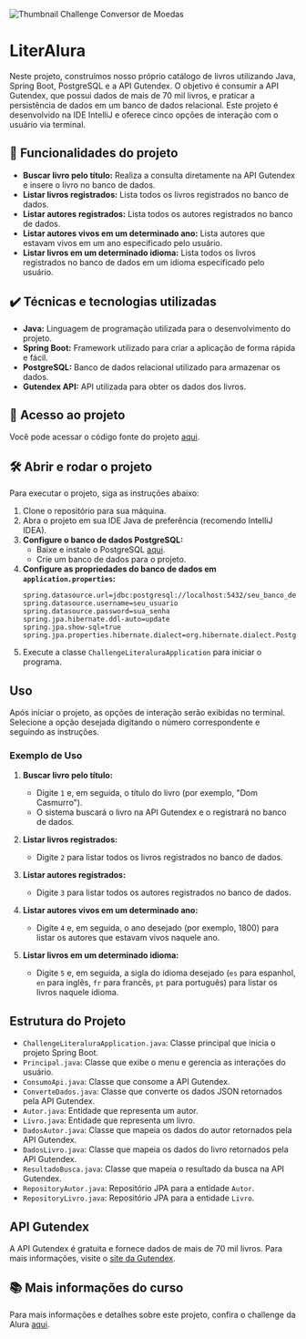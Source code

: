 ![Thumbnail Challenge Conversor de Moedas](./img/Programação-Challenge%20Conversor%20de%20Moedas.png)

# LiterAlura

Neste projeto, construímos nosso próprio catálogo de livros utilizando Java, Spring Boot, PostgreSQL e a API Gutendex. O objetivo é consumir a API Gutendex, que possui dados de mais de 70 mil livros, e praticar a persistência de dados em um banco de dados relacional. Este projeto é desenvolvido na IDE IntelliJ e oferece cinco opções de interação com o usuário via terminal.

## 🔨 Funcionalidades do projeto

- **Buscar livro pelo título:** Realiza a consulta diretamente na API Gutendex e insere o livro no banco de dados.
- **Listar livros registrados:** Lista todos os livros registrados no banco de dados.
- **Listar autores registrados:** Lista todos os autores registrados no banco de dados.
- **Listar autores vivos em um determinado ano:** Lista autores que estavam vivos em um ano especificado pelo usuário.
- **Listar livros em um determinado idioma:** Lista todos os livros registrados no banco de dados em um idioma especificado pelo usuário.

## ✔️ Técnicas e tecnologias utilizadas

- **Java:** Linguagem de programação utilizada para o desenvolvimento do projeto.
- **Spring Boot:** Framework utilizado para criar a aplicação de forma rápida e fácil.
- **PostgreSQL:** Banco de dados relacional utilizado para armazenar os dados.
- **Gutendex API:** API utilizada para obter os dados dos livros.

## 📁 Acesso ao projeto

Você pode acessar o código fonte do projeto [aqui](./src).

## 🛠️ Abrir e rodar o projeto

Para executar o projeto, siga as instruções abaixo:

1. Clone o repositório para sua máquina.
2. Abra o projeto em sua IDE Java de preferência (recomendo IntelliJ IDEA).
3. **Configure o banco de dados PostgreSQL:**
    - Baixe e instale o PostgreSQL [aqui](https://www.postgresql.org/download/).
    - Crie um banco de dados para o projeto.
4. **Configure as propriedades do banco de dados em `application.properties`:**
    ```properties
    spring.datasource.url=jdbc:postgresql://localhost:5432/seu_banco_de_dados
    spring.datasource.username=seu_usuario
    spring.datasource.password=sua_senha
    spring.jpa.hibernate.ddl-auto=update
    spring.jpa.show-sql=true
    spring.jpa.properties.hibernate.dialect=org.hibernate.dialect.PostgreSQLDialect
    ```
5. Execute a classe `ChallengeLiteraluraApplication` para iniciar o programa.

## Uso

Após iniciar o projeto, as opções de interação serão exibidas no terminal. Selecione a opção desejada digitando o número correspondente e seguindo as instruções.

### Exemplo de Uso

1. **Buscar livro pelo título:**
    - Digite `1` e, em seguida, o título do livro (por exemplo, "Dom Casmurro").
    - O sistema buscará o livro na API Gutendex e o registrará no banco de dados.

2. **Listar livros registrados:**
    - Digite `2` para listar todos os livros registrados no banco de dados.

3. **Listar autores registrados:**
    - Digite `3` para listar todos os autores registrados no banco de dados.

4. **Listar autores vivos em um determinado ano:**
    - Digite `4` e, em seguida, o ano desejado (por exemplo, 1800) para listar os autores que estavam vivos naquele ano.

5. **Listar livros em um determinado idioma:**
    - Digite `5` e, em seguida, a sigla do idioma desejado (`es` para espanhol, `en` para inglês, `fr` para francês, `pt` para português) para listar os livros naquele idioma.

## Estrutura do Projeto

- `ChallengeLiteraluraApplication.java`: Classe principal que inicia o projeto Spring Boot.
- `Principal.java`: Classe que exibe o menu e gerencia as interações do usuário.
- `ConsumoApi.java`: Classe que consome a API Gutendex.
- `ConverteDados.java`: Classe que converte os dados JSON retornados pela API Gutendex.
- `Autor.java`: Entidade que representa um autor.
- `Livro.java`: Entidade que representa um livro.
- `DadosAutor.java`: Classe que mapeia os dados do autor retornados pela API Gutendex.
- `DadosLivro.java`: Classe que mapeia os dados do livro retornados pela API Gutendex.
- `ResultadoBusca.java`: Classe que mapeia o resultado da busca na API Gutendex.
- `RepositoryAutor.java`: Repositório JPA para a entidade `Autor`.
- `RepositoryLivro.java`: Repositório JPA para a entidade `Livro`.

## API Gutendex

A API Gutendex é gratuita e fornece dados de mais de 70 mil livros. Para mais informações, visite o [site da Gutendex](https://gutendex.com/).

## 📚 Mais informações do curso

Para mais informações e detalhes sobre este projeto, confira o challenge da Alura [aqui](https://cursos.alura.com.br/course/praticando-java-construindo-conversor-moedas).